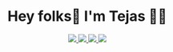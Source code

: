 <h1 align='center'>
  Hey folks👋 I'm Tejas 👨‍💻
</h1>

<p align="center">
   <a href="https://twitter.com/TejasTank16">
    <img src=https://img.shields.io/badge/Twitter-1DA1F2?style=for-the-badge&logo=twitter&logoColor=white />
   </a>
   <a href="https://www.instagram.com/t_a_n_k_t_e_j_a_s_/">
    <img src=https://img.shields.io/badge/Instagram-E4405F?style=for-the-badge&logo=instagram&logoColor=white />
   </a>
   <a href="https://www.linkedin.com/in/tejas-tank-9545771b6/">
    <img src=https://img.shields.io/badge/LinkedIn-0077B5?style=for-the-badge&logo=linkedin&logoColor=white />
   </a>
   <a href="mailto:tejastank003@gmail.com">
    <img src=https://img.shields.io/badge/Gmail-D14836?style=for-the-badge&logo=gmail&logoColor=white>
   </a>
</p>
